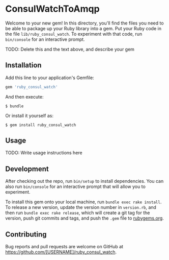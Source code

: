 # ConsulWatchToAmqp

Welcome to your new gem! In this directory, you'll find the files you need to be able to package up your Ruby library into a gem. Put your Ruby code in the file `lib/ruby_consul_watch`. To experiment with that code, run `bin/console` for an interactive prompt.

TODO: Delete this and the text above, and describe your gem

## Installation

Add this line to your application's Gemfile:

```ruby
gem 'ruby_consul_watch'
```

And then execute:

    $ bundle

Or install it yourself as:

    $ gem install ruby_consul_watch

## Usage

TODO: Write usage instructions here

## Development

After checking out the repo, run `bin/setup` to install dependencies. You can also run `bin/console` for an interactive prompt that will allow you to experiment.

To install this gem onto your local machine, run `bundle exec rake install`. To release a new version, update the version number in `version.rb`, and then run `bundle exec rake release`, which will create a git tag for the version, push git commits and tags, and push the `.gem` file to [rubygems.org](https://rubygems.org).

## Contributing

Bug reports and pull requests are welcome on GitHub at https://github.com/[USERNAME]/ruby_consul_watch.
